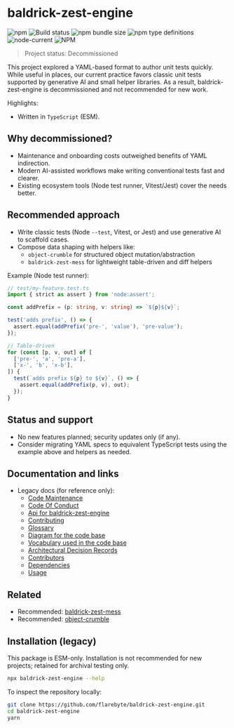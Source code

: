 # baldrick-zest-engine

![npm](https://img.shields.io/npm/v/baldrick-zest-engine)
![Build status](https://github.com/flarebyte/baldrick-zest-engine/actions/workflows/main.yml/badge.svg)
![npm bundle size](https://img.shields.io/bundlephobia/min/baldrick-zest-engine)
![npm type definitions](https://img.shields.io/npm/types/baldrick-zest-engine)
![node-current](https://img.shields.io/node/v/baldrick-zest-engine)
![NPM](https://img.shields.io/npm/l/baldrick-zest-engine)

> Project status: Decommissioned

This project explored a YAML-based format to author unit tests quickly. While useful in places, our current practice favors classic unit tests supported by generative AI and small helper libraries. As a result, baldrick-zest-engine is decommissioned and not recommended for new work.

Highlights:

- Written in `TypeScript` (ESM).

## Why decommissioned?
- Maintenance and onboarding costs outweighed benefits of YAML indirection.
- Modern AI-assisted workflows make writing conventional tests fast and clearer.
- Existing ecosystem tools (Node test runner, Vitest/Jest) cover the needs better.

## Recommended approach
- Write classic tests (Node `--test`, Vitest, or Jest) and use generative AI to scaffold cases.
- Compose data shaping with helpers like:
  - `object-crumble` for structured object mutation/abstraction
  - `baldrick-zest-mess` for lightweight table-driven and diff helpers

Example (Node test runner):

```ts
// test/my-feature.test.ts
import { strict as assert } from 'node:assert';

const addPrefix = (p: string, v: string) => `${p}${v}`;

test('adds prefix', () => {
  assert.equal(addPrefix('pre-', 'value'), 'pre-value');
});

// Table-driven
for (const [p, v, out] of [
  ['pre-', 'a', 'pre-a'],
  ['x-', 'b', 'x-b'],
]) {
  test(`adds prefix ${p} to ${v}`, () => {
    assert.equal(addPrefix(p, v), out);
  });
}
```

## Status and support
- No new features planned; security updates only (if any).
- Consider migrating YAML specs to equivalent TypeScript tests using the example above and helpers as needed.

## Documentation and links

- Legacy docs (for reference only):
  - [Code Maintenance](MAINTENANCE.md)
  - [Code Of Conduct](CODE_OF_CONDUCT.md)
  - [Api for baldrick-zest-engine](API.md)
  - [Contributing](CONTRIBUTING.md)
  - [Glossary](GLOSSARY.md)
  - [Diagram for the code base](INTERNAL.md)
  - [Vocabulary used in the code base](CODE_VOCABULARY.md)
  - [Architectural Decision Records](DECISIONS.md)
  - [Contributors](https://github.com/flarebyte/baldrick-zest-engine/graphs/contributors)
  - [Dependencies](https://github.com/flarebyte/baldrick-zest-engine/network/dependencies)
  - [Usage](USAGE.md)

## Related

- Recommended: [baldrick-zest-mess](https://github.com/flarebyte/baldrick-zest-mess)
- Recommended: [object-crumble](https://github.com/flarebyte/object-crumble)

## Installation (legacy)

This package is ESM-only. Installation is not recommended for new projects; retained for archival testing only.

```bash
npx baldrick-zest-engine --help
```

To inspect the repository locally:

```bash
git clone https://github.com/flarebyte/baldrick-zest-engine.git
cd baldrick-zest-engine
yarn
```

